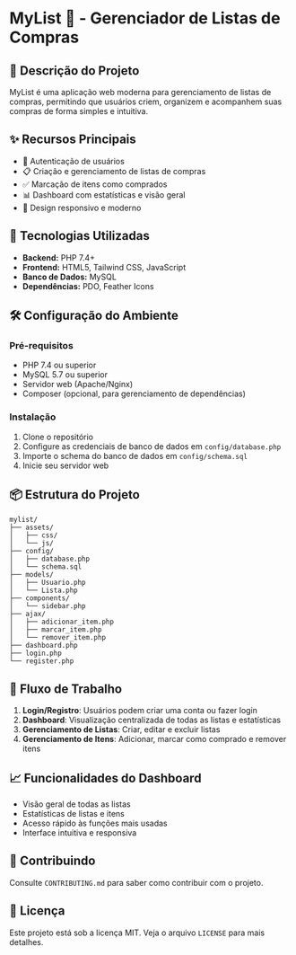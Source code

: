 # MyList 🛒 - Gerenciador de Listas de Compras

## 📝 Descrição do Projeto

MyList é uma aplicação web moderna para gerenciamento de listas de compras, permitindo que usuários criem, organizem e acompanhem suas compras de forma simples e intuitiva.

## ✨ Recursos Principais

- 🔐 Autenticação de usuários
- 📋 Criação e gerenciamento de listas de compras
- ✅ Marcação de itens como comprados
- 📊 Dashboard com estatísticas e visão geral
- 📱 Design responsivo e moderno

## 🚀 Tecnologias Utilizadas

- **Backend:** PHP 7.4+
- **Frontend:** HTML5, Tailwind CSS, JavaScript
- **Banco de Dados:** MySQL
- **Dependências:** PDO, Feather Icons

## 🛠️ Configuração do Ambiente

### Pré-requisitos

- PHP 7.4 ou superior
- MySQL 5.7 ou superior
- Servidor web (Apache/Nginx)
- Composer (opcional, para gerenciamento de dependências)

### Instalação

1. Clone o repositório
2. Configure as credenciais de banco de dados em `config/database.php`
3. Importe o schema do banco de dados em `config/schema.sql`
4. Inicie seu servidor web

## 📦 Estrutura do Projeto

```
mylist/
├── assets/
│   ├── css/
│   └── js/
├── config/
│   ├── database.php
│   └── schema.sql
├── models/
│   ├── Usuario.php
│   └── Lista.php
├── components/
│   └── sidebar.php
├── ajax/
│   ├── adicionar_item.php
│   ├── marcar_item.php
│   └── remover_item.php
├── dashboard.php
├── login.php
└── register.php
```

## 🔄 Fluxo de Trabalho

1. **Login/Registro**: Usuários podem criar uma conta ou fazer login
2. **Dashboard**: Visualização centralizada de todas as listas e estatísticas
3. **Gerenciamento de Listas**: Criar, editar e excluir listas
4. **Gerenciamento de Itens**: Adicionar, marcar como comprado e remover itens

## 📈 Funcionalidades do Dashboard

- Visão geral de todas as listas
- Estatísticas de listas e itens
- Acesso rápido às funções mais usadas
- Interface intuitiva e responsiva

## 🤝 Contribuindo

Consulte `CONTRIBUTING.md` para saber como contribuir com o projeto.

## 📄 Licença

Este projeto está sob a licença MIT. Veja o arquivo `LICENSE` para mais detalhes.
